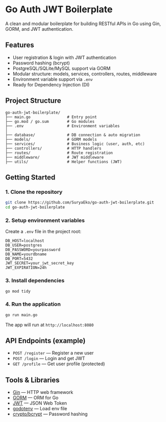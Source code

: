 # Go Auth JWT Boilerplate

A clean and modular boilerplate for building RESTful APIs in Go using Gin, GORM, and JWT authentication.

## Features
- User registration & login with JWT authentication
- Password hashing (bcrypt)
- PostgreSQL/SQLite/MySQL support via GORM
- Modular structure: models, services, controllers, routes, middleware
- Environment variable support via `.env`
- Ready for Dependency Injection (DI)

## Project Structure
```
go-auth-jwt-boilerplate/
├── main.go                # Entry point
├── go.mod / go.sum        # Go modules
├── .env                   # Environment variables
│
├── database/              # DB connection & auto migration
├── models/                # GORM models
├── services/              # Business logic (user, auth, etc)
├── controllers/           # HTTP handlers
├── routes/                # Route registration
├── middleware/            # JWT middleware
├── utils/                 # Helper functions (JWT)
```

## Getting Started

### 1. Clone the repository
```sh
git clone https://github.com/SuryaEko/go-auth-jwt-boilerplate.git
cd go-auth-jwt-boilerplate
```

### 2. Setup environment variables
Create a `.env` file in the project root:
```
DB_HOST=localhost
DB_USER=postgres
DB_PASSWORD=yourpassword
DB_NAME=yourdbname
DB_PORT=5432
JWT_SECRET=your_jwt_secret_key
JWT_EXPIRATION=24h
```

### 3. Install dependencies
```sh
go mod tidy
```

### 4. Run the application
```sh
go run main.go
```

The app will run at `http://localhost:8080`

## API Endpoints (example)
- `POST /register` — Register a new user
- `POST /login` — Login and get JWT
- `GET /profile` — Get user profile (protected)

## Tools & Libraries
- [Gin](https://github.com/gin-gonic/gin) — HTTP web framework
- [GORM](https://gorm.io/) — ORM for Go
- [JWT](https://github.com/golang-jwt/jwt) — JSON Web Token
- [godotenv](https://github.com/joho/godotenv) — Load env file
- [crypto/bcrypt](https://pkg.go.dev/golang.org/x/crypto/bcrypt) — Password hashing
